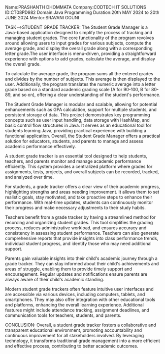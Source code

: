 Name:PRASHANTH DHOMMATA
Company:CODTECH IT SOLUTIONS
ID:CT08PD982
Domain:Java Programming 
Duration:20th MAY 2024 to 20th JUNE 2024
Mentor:SRAVANI GOUNI

TASK-->STUDENT GRADE TRACKER:
The Student Grade Manager is a Java-based application designed to simplify the process of tracking and managing student grades. The core functionality of the program revolves around allowing users to input grades for various subjects, compute the average grade, and display the overall grade along with a corresponding letter grade.The user interface is menu-driven, providing a straightforward experience with options to add grades, calculate the average, and display the overall grade.

To calculate the average grade, the program sums all the entered grades and divides by the number of subjects. This average is then displayed to the user. Additionally, the program translates the numeric average into a letter grade based on a standard academic grading scale (A for 90-100, B for 80-89, and so on), offering a clear understanding of the student's performance.

The Student Grade Manager is modular and scalable, allowing for potential enhancements such as GPA calculation, support for multiple students, and persistent storage of data. This project demonstrates key programming concepts such as user input handling, data storage with HashMap, and basic control flow structures in Java. It serves as an educational tool for students learning Java, providing practical experience with building a functional application. Overall, the Student Grade Manager offers a practical solution for educators, students, and parents to manage and assess academic performance effectively.


A student grade tracker is an essential tool designed to help students, teachers, and parents monitor and manage academic performance efficiently. This system provides a centralized platform where grades for assignments, tests, projects, and overall subjects can be recorded, tracked, and analyzed over time.

For students, a grade tracker offers a clear view of their academic progress, highlighting strengths and areas needing improvement. It allows them to set realistic goals, stay motivated, and take proactive steps to enhance their performance. With real-time updates, students can continuously monitor their progress and make necessary adjustments to their study habits.

Teachers benefit from a grade tracker by having a streamlined method for recording and organizing student grades. This tool simplifies the grading process, reduces administrative workload, and ensures accuracy and consistency in assessing student performance. Teachers can also generate comprehensive reports that provide insights into class performance trends, individual student progress, and identify those who may need additional support.

Parents gain valuable insights into their child's academic journey through a grade tracker. They can stay informed about their child's achievements and areas of struggle, enabling them to provide timely support and encouragement. Regular updates and notifications ensure parents are always aware of their child's academic standing.

Modern student grade trackers often feature intuitive user interfaces and are accessible via various devices, including computers, tablets, and smartphones. They may also offer integration with other educational tools and platforms, enhancing the overall learning experience. Additional features might include attendance tracking, assignment deadlines, and communication tools for teachers, students, and parents.

CONCLUSION:
Overall, a student grade tracker fosters a collaborative and transparent educational environment, promoting accountability and continuous improvement for all stakeholders involved. By leveraging technology, it transforms traditional grade management into a more efficient and effective process, contributing to better academic outcomes.
